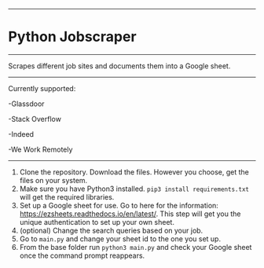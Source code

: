 ___
# Python Jobscraper
___
Scrapes different job sites and documents them into a Google sheet.
___
Currently supported:

-Glassdoor

-Stack Overflow

-Indeed

-We Work Remotely

___

1.  Clone the repository.  Download the files.  However you choose, get the files on your system.
2.  Make sure you have Python3 installed.  ```pip3 install requirements.txt``` will get the required libraries.
3.  Set up a Google sheet for use.  Go to here for the information: https://ezsheets.readthedocs.io/en/latest/.  This step will get you the unique authentication to set up your own sheet.
4. (optional)  Change the search queries based on your job.  
5.  Go to ```main.py``` and change your sheet id to the one you set up.  
6.  From the base folder run ```python3 main.py``` and check your Google sheet once the command prompt reappears.
